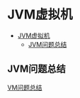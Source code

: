 # JVM虚拟机

- [JVM虚拟机](#jvm虚拟机)
  - [JVM问题总结](#jvm问题总结)

## JVM问题总结

[VM问题总结](./JVM%E9%97%AE%E9%A2%98%E6%80%BB%E7%BB%93.md)